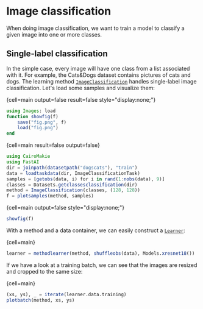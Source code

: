 # Image classification

When doing image classification, we want to train a model to classify a given image into one or more classes.

## Single-label classification

In the simple case, every image will have one class from a list associated with it. For example, the Cats&Dogs dataset contains pictures of cats and dogs. The learning method [`ImageClassification`](#) handles single-label image classification. Let's load some samples and visualize them:

{cell=main output=false result=false style="display:none;"}
```julia
using Images: load
function showfig(f)
    save("fig.png", f)
    load("fig.png")
end
```
{cell=main result=false output=false}
```julia
using CairoMakie
using FastAI
dir = joinpath(datasetpath("dogscats"), "train")
data = loadtaskdata(dir, ImageClassificationTask)
samples = [getobs(data, i) for i in rand(1:nobs(data), 9)]
classes = Datasets.getclassesclassification(dir)
method = ImageClassification(classes, (128, 128))
f = plotsamples(method, samples)
```
{cell=main output=false style="display:none;"}
```julia
showfig(f)
```

With a method and a data container, we can easily construct a [`Learner`](#):

{cell=main}
```julia
learner = methodlearner(method, shuffleobs(data), Models.xresnet18())
```

If we have a look at a training batch, we can see that the images are resized and cropped to the same size:

{cell=main}
```julia
(xs, ys), _ = iterate(learner.data.training)
plotbatch(method, xs, ys)
```
